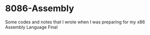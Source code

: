 # 8086-Assembly
Some codes and notes that I wrote when I was preparing for my x86 Assembly Language Final
